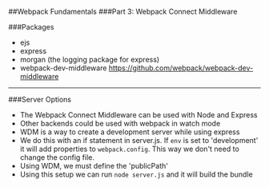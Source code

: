 ##Webpack Fundamentals
###Part 3: Webpack Connect Middleware   


###Packages 
- ejs  
- express  
- morgan (the logging package for express)
- webpack-dev-middleware  https://github.com/webpack/webpack-dev-middleware 


---
###Server Options
- The Webpack Connect Middleware can be used with Node and Express 
- Other backends could be used with webpack in watch mode 
- WDM is a way to create a development server while using express  
- We do this with an if statement in server.js. If `env` is set to 'development' it will add properties to `webpack.config`. This way we don't need to change the config file. 
- Using WDM, we must define the 'publicPath'  
- Using this setup we can run `node server.js` and it will build the bundle


  